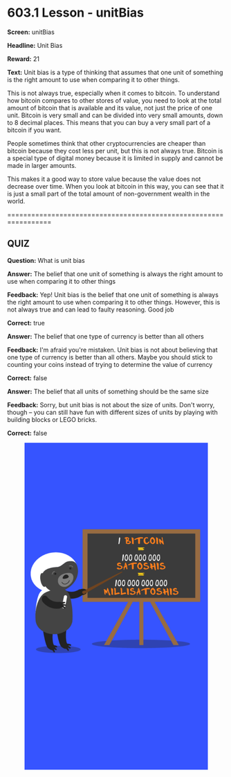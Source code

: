 # 603.1 Lesson - unitBias

**Screen:** unitBias

**Headline:** Unit Bias

**Reward:** 21

**Text:** Unit bias is a type of thinking that assumes that one unit of something is the right amount to use when comparing it to other things.

This is not always true, especially when it comes to bitcoin. To understand how bitcoin compares to other stores of value, you need to look at the total amount of bitcoin that is available and its value, not just the price of one unit. Bitcoin is very small and can be divided into very small amounts, down to 8 decimal places. This means that you can buy a very small part of a bitcoin if you want.

People sometimes think that other cryptocurrencies are cheaper than bitcoin because they cost less per unit, but this is not always true. Bitcoin is a special type of digital money because it is limited in supply and cannot be made in larger amounts.

This makes it a good way to store value because the value does not decrease over time. When you look at bitcoin in this way, you can see that it is just a small part of the total amount of non-government wealth in the world.


=================================================================

## QUIZ

**Question:** What is unit bias


**Answer:** The belief that one unit of something is always the right amount to use when comparing it to other things

**Feedback:** Yep! Unit bias is the belief that one unit of something is always the right amount to use when comparing it to other things. However, this is not always true and can lead to faulty reasoning. Good job

**Correct:** true

**Answer:** The belief that one type of currency is better than all others

**Feedback:** I&#x27;m afraid you&#x27;re mistaken. Unit bias is not about believing that one type of currency is better than all others. Maybe you should stick to counting your coins instead of trying to determine the value of currency

**Correct:** false

**Answer:** The belief that all units of something should be the same size

**Feedback:** Sorry, but unit bias is not about the size of units. Don&#x27;t worry, though – you can still have fun with different sizes of units by playing with building blocks or LEGO bricks.

**Correct:** false


<figure><img src="../.gitbook/assets/603-01.png" alt=""><figcaption></figcaption></figure>

